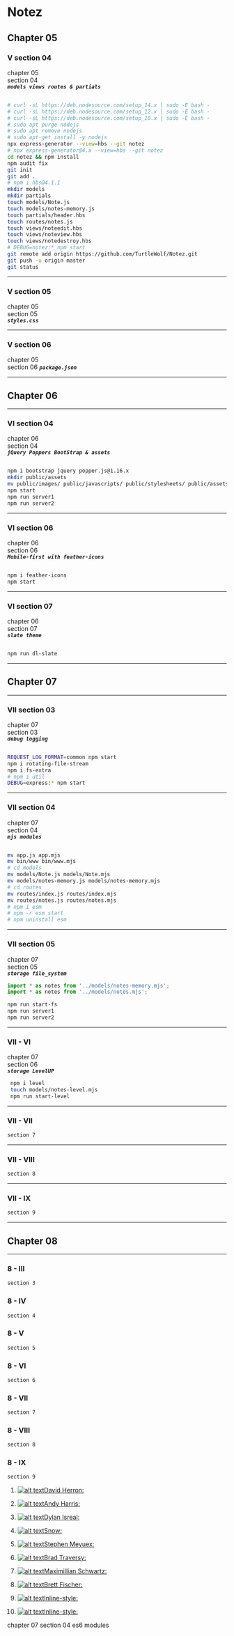 # Notez

## Chapter 05

### V section 04

chapter 05  
section 04  
**_`models views routes & partials`_**

```bash Ch-05 section 4

# curl -sL https://deb.nodesource.com/setup_14.x | sudo -E bash -
# curl -sL https://deb.nodesource.com/setup_12.x | sudo -E bash -
# curl -sL https://deb.nodesource.com/setup_10.x | sudo -E bash -
# sudo apt purge nodejs
# sudo apt remove nodejs
# sudo apt-get install -y nodejs
npx express-generator --view=hbs --git notez
# npx express-generator@4.x --view=hbs --git notez
cd notez && npm install
npm audit fix
git init
git add .
# npm i hbs@4.1.1
mkdir models
mkdir partials
touch models/Note.js
touch models/notes-memory.js
touch partials/header.hbs
touch routes/notes.js
touch views/noteedit.hbs
touch views/noteview.hbs
touch views/notedestroy.hbs
# DEBUG=notez:* npm start
git remote add origin https://github.com/TurtleWolf/Notez.git
git push -u origin master
git status

```

---

### V section 05

chapter 05  
section 05  
**_`styles.css`_**

---

### V section 06

chapter 05  
section 06
**_`package.json`_**

---

## Chapter 06

---

### VI section 04

chapter 06  
section 04  
**_`jQuery Poppers BootStrap & assets`_**

```bash Ch-06 section 4

npm i bootstrap jquery popper.js@1.16.x
mkdir public/assets
mv public/images/ public/javascripts/ public/stylesheets/ public/assets/
npm start
npm run server1
npm run server2
```

---

### VI section 06

chapter 06  
section 06  
**_`Mobile-first with feather-icons`_**

```bash Ch-06 section 6

npm i feather-icons
npm start

```

---

### VI section 07

chapter 06  
section 07  
**_`slate theme`_**

<!--
```bash Ch-06 section 7
mkdir theme
touch theme/package.json
touch theme/_custom.scss
cd theme
npm init -y
``` -->

```bash Ch-06 section 7

npm run dl-slate
```

---

## Chapter 07

---

### VII section 03

chapter 07  
section 03  
**_`debug logging`_**

```bash section 3

REQUEST_LOG_FORMAT=common npm start
npm i rotating-file-stream
npm i fs-extra
# npm i util
DEBUG=express:* npm start

```

---

### VII section 04

chapter 07  
section 04  
**_`mjs modules`_**

```bash section 4

mv app.js app.mjs
mv bin/www bin/www.mjs
# cd models
mv models/Note.js models/Note.mjs
mv models/notes-memory.js models/notes-memory.mjs
# cd routes
mv routes/index.js routes/index.mjs
mv routes/notes.js routes/notes.mjs
# npm i esm
# npm -r esm start
# npm uninstall esm

```

<!-- # MAY NOT NEED..
mv app.mjs app.js
mv bin/www bin/www.js
# cd models
mv models/Note.mjs models/Note.js
mv models/notes-memory.mjs models/notes-memory.js
# cd routes
mv routes/index.mjs routes/index.js
mv routes/notes.mjs routes/notes.js -->

---

### VII section 05

chapter 07  
section 05  
**_`storage file_system`_**

```javascript
import * as notes from '../models/notes-memory.mjs';
import * as notes from '../models/notes.mjs';
```

```bash section 5
npm run start-fs
npm run server1
npm run server2
```

---

### VII - VI

chapter 07  
section 06  
**_`storage LevelUP`_**

```bash section 6
 npm i level
 touch models/notes-level.mjs
 npm run start-level
```

---

### VII - VII

```bash section 7
section 7
```

---

### VII - VIII

```bash section 8
section 8
```

---

### VII - IX

```bash section 9
section 9
```

---

## Chapter 08

---

### 8 - III

```bash section 3
section 3
```

### 8 - IV

```bash section 4
section 4
```

### 8 - V

```8 - bash section 5
section 5
```

### 8 - VI

```bash section 6
section 6
```

### 8 - VII

```bash section 7
section 7
```

### 8 - VIII

```bash section 8
section 8
```

### 8 - IX

```bash section 9
section 9
```

1. [![alt text](https://github.com/adam-p/markdown-here/raw/master/src/common/images/icon48.png 'Logo Title Text 1')David Herron:](https://www.google.com "Google's Homepage")

1. [![alt text](https://github.com/adam-p/markdown-here/raw/master/src/common/images/icon48.png 'Logo Title Text 1')Andy Harris:](https://www.google.com "Google's Homepage")

1. [![alt text](https://github.com/adam-p/markdown-here/raw/master/src/common/images/icon48.png 'Logo Title Text 1')Dylan Isreal:](https://www.google.com "Google's Homepage")

1. [![alt text](https://github.com/adam-p/markdown-here/raw/master/src/common/images/icon48.png 'Logo Title Text 1')Snow:](https://www.google.com "Google's Homepage")

1. [![alt text](https://github.com/adam-p/markdown-here/raw/master/src/common/images/icon48.png 'Logo Title Text 1')Stephen Meyuex:](https://www.google.com "Google's Homepage")

1. [![alt text](https://github.com/adam-p/markdown-here/raw/master/src/common/images/icon48.png 'Logo Title Text 1')Brad Traversy:](https://www.google.com "Google's Homepage")

1. [![alt text](https://github.com/adam-p/markdown-here/raw/master/src/common/images/icon48.png 'Logo Title Text 1')Maximillian Schwartz:](https://www.google.com "Google's Homepage")

1. [![alt text](https://github.com/adam-p/markdown-here/raw/master/src/common/images/icon48.png 'Logo Title Text 1')Brett Fischer:](https://www.google.com "Google's Homepage")

1. [![alt text](https://github.com/adam-p/markdown-here/raw/master/src/common/images/icon48.png 'Logo Title Text 1')Inline-style:](https://www.google.com "Google's Homepage")

1. [![alt text](https://github.com/adam-p/markdown-here/raw/master/src/common/images/icon48.png 'Logo Title Text 1')Inline-style:](https://www.google.com "Google's Homepage")

chapter 07
section 04
es6 modules
